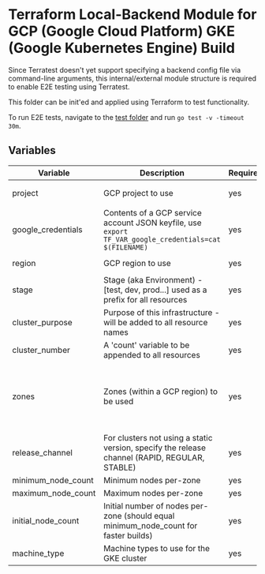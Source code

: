 # Terraform Local-Backend Module for GCP (Google Cloud Platform) GKE (Google Kubernetes Engine) Build

Since Terratest doesn't yet support specifying a backend config file via command-line arguments,
this internal/external module structure is required to enable E2E testing using Terratest.

This folder can be init'ed and applied using Terraform to test functionality.

To run E2E tests, navigate to the [test folder](../test) and run `go test -v -timeout 30m`.

## Variables

| Variable | Description | Required | Default |
| -------- | ----------- | -------- | ------- |
| project | GCP project to use | yes | `test-terraform-project-01` |
| google_credentials | Contents of a GCP service account JSON keyfile, use `export TF_VAR_google_credentials=cat $(FILENAME)` | yes | none |
| region | GCP region to use | yes | `asia-southeast`2 |
| stage | Stage (aka Environment) - [test, dev, prod...] used as a prefix for all resources | yes | `test` |
| cluster_purpose | Purpose of this infrastructure - will be added to all resource names | yes | `tf-gke-templat`e |
| cluster_number | A 'count' variable to be appended to all resources | yes | `00` |
| zones | Zones (within a GCP region) to be used | yes | `["asia-southeast2-a", "asia-southeast2-b", "asia-southeast2-c"]` - all zones |
| release_channel | For clusters not using a static version, specify the release channel (RAPID, REGULAR, STABLE) | yes | `RAPID` |
| minimum_node_count | Minimum nodes per-zone | yes | `1` |
| maximum_node_count | Maximum nodes per-zone | yes | `2` |
| initial_node_count | Initial number of nodes per-zone (should equal minimum_node_count for faster builds) | yes | `1` |
| machine_type | Machine types to use for the GKE cluster | yes | `n1-standard-2` |
